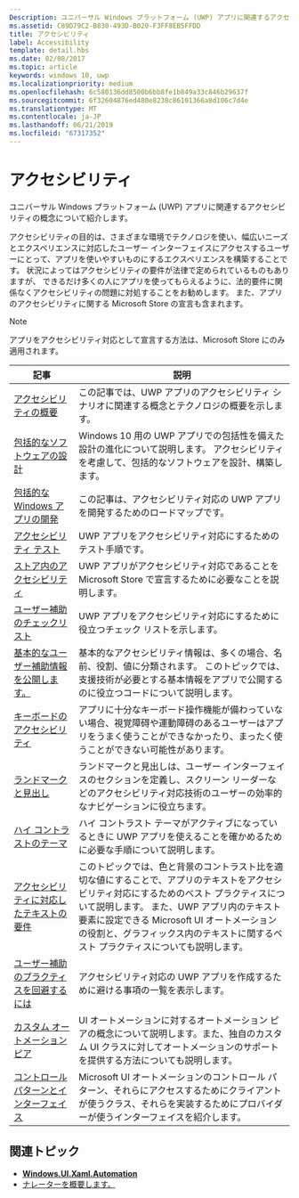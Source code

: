 ```yaml
---
Description: ユニバーサル Windows プラットフォーム (UWP) アプリに関連するアクセシビリティの概念について紹介します。
ms.assetid: C89D79C2-B830-493D-B020-F3FF8EB5FFDD
title: アクセシビリティ
label: Accessibility
template: detail.hbs
ms.date: 02/08/2017
ms.topic: article
keywords: windows 10, uwp
ms.localizationpriority: medium
ms.openlocfilehash: 6c580136dd8500b6bb8fe1b849a33c846b29637f
ms.sourcegitcommit: 6f32604876ed480e8238c86101366a8d106c7d4e
ms.translationtype: MT
ms.contentlocale: ja-JP
ms.lasthandoff: 06/21/2019
ms.locfileid: "67317352"
---
```

# <a name="accessibility"></a>アクセシビリティ  



ユニバーサル Windows プラットフォーム (UWP) アプリに関連するアクセシビリティの概念について紹介します。

アクセシビリティの目的は、さまざまな環境でテクノロジを使い、幅広いニーズとエクスペリエンスに対応したユーザー インターフェイスにアクセスするユーザーにとって、アプリを使いやすいものにするエクスペリエンスを構築することです。 状況によってはアクセシビリティの要件が法律で定められているものもありますが、 できるだけ多くの人にアプリを使ってもらえるように、法的要件に関係なくアクセシビリティの問題に対処することをお勧めします。 また、アプリのアクセシビリティに関する Microsoft Store の宣言も含まれます。

> [!NOTE]
> アプリをアクセシビリティ対応として宣言する方法は、Microsoft Store にのみ適用されます。

| 記事 | 説明 |
|---------|-------------|
| [アクセシビリティの概要](accessibility-overview.md) | この記事では、UWP アプリのアクセシビリティ シナリオに関連する概念とテクノロジの概要を示します。 |
| [包括的なソフトウェアの設計](designing-inclusive-software.md) | Windows 10 用の UWP アプリでの包括性を備えた設計の進化について説明します。  アクセシビリティを考慮して、包括的なソフトウェアを設計、構築します。 |
| [包括的な Windows アプリの開発](developing-inclusive-windows-apps.md) | この記事は、アクセシビリティ対応の UWP アプリを開発するためのロードマップです。 |
| [アクセシビリティ テスト](accessibility-testing.md) | UWP アプリをアクセシビリティ対応にするためのテスト手順です。 |
| [ストア内のアクセシビリティ](accessibility-in-the-store.md) | UWP アプリがアクセシビリティ対応であることを Microsoft Store で宣言するために必要なことを説明します。 |
| [ユーザー補助のチェックリスト](accessibility-checklist.md) | UWP アプリをアクセシビリティ対応にするために役立つチェック リストを示します。 |
| [基本的なユーザー補助情報を公開します。](basic-accessibility-information.md) | 基本的なアクセシビリティ情報は、多くの場合、名前、役割、値に分類されます。 このトピックでは、支援技術が必要とする基本情報をアプリで公開するのに役立つコードについて説明します。 |
| [キーボードのアクセシビリティ](keyboard-accessibility.md) | アプリに十分なキーボード操作機能が備わっていない場合、視覚障碍や運動障碍のあるユーザーはアプリをうまく使うことができなかったり、まったく使うことができない可能性があります。 |
| [ランドマークと見出し](landmarks-and-headings.md) | ランドマークと見出しは、ユーザー インターフェイスのセクションを定義し、スクリーン リーダーなどのアクセシビリティ対応技術のユーザーの効率的なナビゲーションに役立ちます。 |
| [ハイ コントラストのテーマ](high-contrast-themes.md) | ハイ コントラスト テーマがアクティブになっているときに UWP アプリを使えることを確かめるために必要な手順について説明します。 |
| [アクセシビリティに対応したテキストの要件](accessible-text-requirements.md) | このトピックでは、色と背景のコントラスト比を適切な値にすることで、アプリのテキストをアクセシビリティ対応にするためのベスト プラクティスについて説明します。 また、UWP アプリ内のテキスト要素に設定できる Microsoft UI オートメーションの役割と、グラフィックス内のテキストに関するベスト プラクティスについても説明します。 |
| [ユーザー補助のプラクティスを回避するには](practices-to-avoid.md) | アクセシビリティ対応の UWP アプリを作成するために避ける事項の一覧を表示します。 |
| [カスタム オートメーション ピア](custom-automation-peers.md) | UI オートメーションに対するオートメーション ピアの概念について説明します。また、独自のカスタム UI クラスに対してオートメーションのサポートを提供する方法についても説明します。 |
| [コントロール パターンとインターフェイス](control-patterns-and-interfaces.md) | Microsoft UI オートメーションのコントロール パターン、それらにアクセスするためにクライアントが使うクラス、それらを実装するためにプロバイダーが使うインターフェイスを紹介します。 |

## <a name="related-topics"></a>関連トピック  
* [**Windows.UI.Xaml.Automation**](https://docs.microsoft.com/uwp/api/Windows.UI.Xaml.Automation) 
* [ナレーターを概要します。](https://support.microsoft.com/help/22798/windows-10-complete-guide-to-narrator)